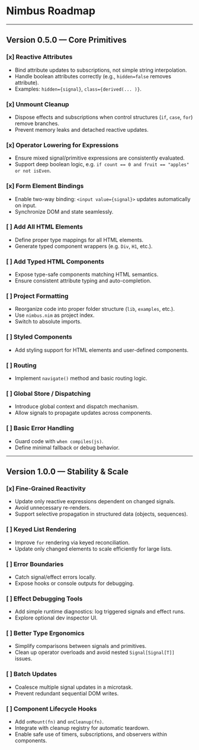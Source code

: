 # Nimbus Roadmap

---

## Version 0.5.0 — Core Primitives

### [x] Reactive Attributes

- Bind attribute updates to subscriptions, not simple string interpolation.
- Handle boolean attributes correctly (e.g., `hidden=false` removes attribute).
- Examples: `hidden={signal}`, `class={derived(... )}`.

### [x] Unmount Cleanup

- Dispose effects and subscriptions when control structures (`if`, `case`, `for`) remove branches.
- Prevent memory leaks and detached reactive updates.

### [x] Operator Lowering for Expressions

- Ensure mixed signal/primitive expressions are consistently evaluated.
- Support deep boolean logic, e.g. `if count == 0 and fruit == "apples" or not isEven`.

### [x] Form Element Bindings

- Enable two-way binding: `<input value={signal}>` updates automatically on input.
- Synchronize DOM and state seamlessly.

### [ ] Add All HTML Elements

- Define proper type mappings for all HTML elements.
- Generate typed component wrappers (e.g. `Div`, `H1`, etc.).

### [ ] Add Typed HTML Components

- Expose type-safe components matching HTML semantics.
- Ensure consistent attribute typing and auto-completion.

### [ ] Project Formatting

- Reorganize code into proper folder structure (`lib`, `examples`, etc.).
- Use `nimbus.nim` as project index.
- Switch to absolute imports.

### [ ] Styled Components

- Add styling support for HTML elements and user-defined components.

### [ ] Routing

- Implement `navigate()` method and basic routing logic.

### [ ] Global Store / Dispatching

- Introduce global context and dispatch mechanism.
- Allow signals to propagate updates across components.

### [ ] Basic Error Handling

- Guard code with `when compiles(js)`.
- Define minimal fallback or debug behavior.

---

## Version 1.0.0 — Stability & Scale

### [x] Fine-Grained Reactivity

- Update only reactive expressions dependent on changed signals.
- Avoid unnecessary re-renders.
- Support selective propagation in structured data (objects, sequences).

### [ ] Keyed List Rendering

- Improve `for` rendering via keyed reconciliation.
- Update only changed elements to scale efficiently for large lists.

### [ ] Error Boundaries

- Catch signal/effect errors locally.
- Expose hooks or console outputs for debugging.

### [ ] Effect Debugging Tools

- Add simple runtime diagnostics: log triggered signals and effect runs.
- Explore optional dev inspector UI.

### [ ] Better Type Ergonomics

- Simplify comparisons between signals and primitives.
- Clean up operator overloads and avoid nested `Signal[Signal[T]]` issues.

### [ ] Batch Updates

- Coalesce multiple signal updates in a microtask.
- Prevent redundant sequential DOM writes.

### [ ] Component Lifecycle Hooks

- Add `onMount(fn)` and `onCleanup(fn)`.
- Integrate with cleanup registry for automatic teardown.
- Enable safe use of timers, subscriptions, and observers within components.
